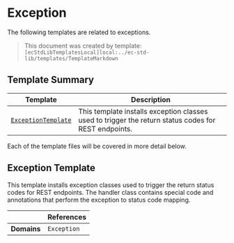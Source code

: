 [//]: # ( =====preserve===== start-Introduction ===== )
# Exception

The following templates are related to exceptions.

[//]: # ( =====preserve===== end-Introduction ===== )

> This document was created by template: `[ecStdLibTemplatesLocal]local:../ec-std-lib/templates/TemplateMarkdown`

<a name="template-summary"></a>
## Template Summary

|Template|Description|
|---|---|
| [`ExceptionTemplate`](#exception-template) | This template installs exception classes used to trigger the return status codes for REST endpoints. |

Each of the template files will be covered in more detail below.

<a name="exception-template"></a>
## Exception Template

This template installs exception classes used to trigger the return status codes for REST endpoints. The handler class contains special code and annotations that perform the exception to status code mapping.

| |References|
|---|---|
| **Domains** |`Exception` |

